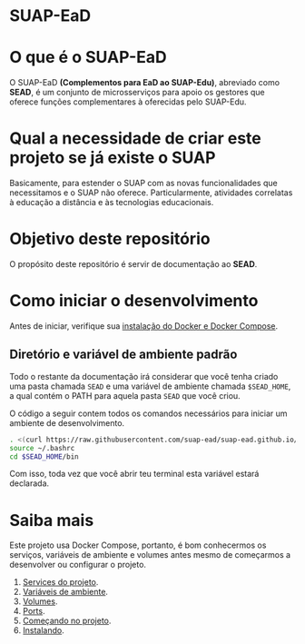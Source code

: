 # SUAP-EaD

# O que é o SUAP-EaD
O SUAP-EaD **(Complementos para EaD ao SUAP-Edu)**, abreviado como **SEAD**, é um conjunto de microsserviços para apoio os gestores que oferece funções complementares à oferecidas pelo SUAP-Edu.


# Qual a necessidade de criar este projeto se já existe o SUAP

Basicamente, para estender o SUAP com as novas funcionalidades que necessitamos e o SUAP não oferece. Particularmente, atividades correlatas à educação a distância e às tecnologias educacionais.


# Objetivo deste repositório

O propósito deste repositório é servir de documentação ao **SEAD**.


# Como iniciar o desenvolvimento

Antes de iniciar, verifique sua [instalação do Docker e Docker Compose](docker.md).


## Diretório e variável de ambiente padrão

Todo o restante da documentação irá considerar que você tenha criado uma pasta chamada `SEAD` e uma variável de ambiente chamada `$SEAD_HOME`, a qual contém o PATH para aquela pasta `SEAD` que você criou.

O código a seguir contem todos os comandos necessários para iniciar um ambiente de desenvolvimento.

```bash
. <(curl https://raw.githubusercontent.com/suap-ead/suap-ead.github.io/master/new_install)
source ~/.bashrc
cd $SEAD_HOME/bin
```

Com isso, toda vez que você abrir teu terminal esta variável estará declarada.


# Saiba mais

Este projeto usa Docker Compose, portanto, é bom conhecermos os serviços, variáveis de ambiente e volumes antes mesmo de começarmos a desenvolver ou configurar o projeto.

1.  [Services do projeto](services).
1.  [Variáveis de ambiente](envs).
1.  [Volumes](volumes).
1.  [Ports](ports).
1.  [Começando no projeto](beginning).
1.  [Instalando](install).
